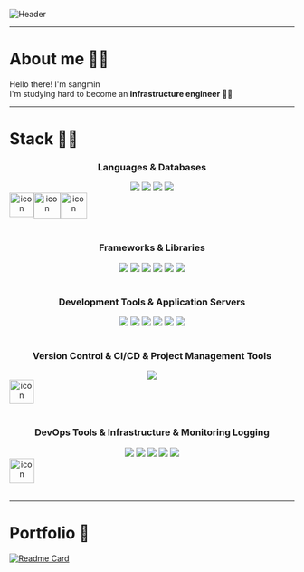 ![Header](https://github.com/user-attachments/assets/f5bb100c-d0cc-4b0e-b1f6-666188027d8e)

---
# About me 🙋‍♂️
Hello there! I'm sangmin
<br/>
I'm studying hard to become an **infrastructure engineer** 🏃‍♂️

---

# Stack 💪🏼
<div align=center><h3>Languages & Databases</h3></div>
<div align=center>

  <img src="https://img.shields.io/badge/SPRING-4FC08D.svg?style=flat&logo=spring&logoColor=white"/>
  <img src="https://img.shields.io/badge/HTML5-C71A36.svg?style=flat&logo=html5&logoColor=white"/>
  <img src="https://img.shields.io/badge/JAVASCRIPT-F4D03F.svg?style=flat&logo=javascript&logoColor=white"/>
  <img src="https://img.shields.io/badge/ORACLE-FF0033.svg?style=flat&logo=oracle&logoColor=white"/>
   <div style="display: flex; align-items: flex-start;">
     <img src="https://techstack-generator.vercel.app/java-icon.svg" alt="icon" width="43" height="43"/>
     <img src="https://techstack-generator.vercel.app/cpp-icon.svg" alt="icon" width="47" height="47"/>
     <img src="https://techstack-generator.vercel.app/mysql-icon.svg" alt="icon" width="47" height="47"/>
   </div>
</div>
<br/>

<div align=center><h3>Frameworks & Libraries</h3></div>
<div align=center>
  <img src="https://img.shields.io/badge/junit5-25A162.svg?style=flat&logo=junit5&logoColor=white"/>
  <img src="https://img.shields.io/badge/JDK17-DC0D15.svg?style=flat&logo=openjdk&logoColor=white"/>
  <img src="https://img.shields.io/badge/hibernate-59666C.svg?style=flat&logo=hibernate&logoColor=white"/>
  <img src="https://img.shields.io/badge/JPA-007396.svg?style=flat&logo=spring&logoColor=white"/>
  <img src="https://img.shields.io/badge/apachemaven-C71A36.svg?style=flat&logo=apachemaven&logoColor=white"/>
  <img src="https://img.shields.io/badge/gradle-02303A.svg?style=flat&logo=gradle&logoColor=white"/>
</div>
<br/>

<div align=center><h3>Development Tools & Application Servers</h3></div>
<div align=center>
  <img src="https://img.shields.io/badge/visual-studio-9933FF?style=flat&logo=visual-studio&logoColor=F5F5F5"/>
  <img src="https://img.shields.io/badge/STS-6DB33F?style=flat&logo=spring&logoColor=F5F5F5"/>
  <img src="https://img.shields.io/badge/intellijidea-000000.svg?style=flat&logo=intellijidea&logoColor=white"/>
  <img src="https://img.shields.io/badge/UE4-000000?style=flat&logo=unrealengine&logoColor=F5F5F5"/>
  <img src="https://img.shields.io/badge/Apache Tomcat-F8DC75?style=flat&logo=Apache Tomcat&logoColor=F5F5F5"/>
  <img src="https://img.shields.io/badge/postman-FF6C37.svg?&style=flat&logo=postman&logoColor=white"/>
</div>
<br/>

<div align=center><h3>Version Control & CI/CD & Project Management Tools</h3></div>
<div align=center>
  <img src="https://img.shields.io/badge/git-F05032.svg?style=flat&logo=git&logoColor=white"/>
  <div style="display: flex; align-items: flex-start;"><img src="https://techstack-generator.vercel.app/github-icon.svg" alt="icon" width="43" height="43" /></div>
</div>
<br/>

<div align=center><h3>DevOps Tools & Infrastructure & Monitoring Logging</h3></div>
<div align=center>
  <img src="https://img.shields.io/badge/Linux-FCC624.svg?style=flat&logo=linux&logoColor=black"/>
  <img src="https://img.shields.io/badge/elasticstack-005571.svg?style=flat&logo=elasticstack&logoColor=white"/>
  <img src="https://img.shields.io/badge/Cisco-007ACC?style=flat&logo=cisco&logoColor=F5F5F5"/>
  <img src="https://img.shields.io/badge/VirtualBox-0000FF?style=flat&logo=virtualbox&logoColor=F5F5F5"/>
  <img src="https://img.shields.io/badge/vmware-607078.svg?style=flat&logo=vmware&logoColor=white"/>
  <div style="display: flex; align-items: flex-start;"><img src="https://techstack-generator.vercel.app/docker-icon.svg" alt="icon" width="44" height="44" /></div>
</div>
<br/> 

---

# Portfolio 🎨

[![Readme Card](https://github-readme-stats.vercel.app/api/pin/?username=isshomin&repo=My_Art_Compilation&cache_seconds=3600)](https://github.com/isshomin/My_Art_Compilation)
